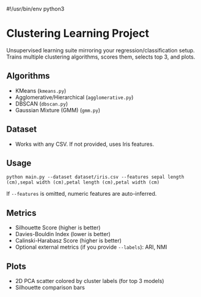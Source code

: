 #!/usr/bin/env python3
# Clustering Learning Project

Unsupervised learning suite mirroring your regression/classification setup. Trains multiple clustering algorithms, scores them, selects top 3, and plots.

## Algorithms
- KMeans (`kmeans.py`)
- Agglomerative/Hierarchical (`agglomerative.py`)
- DBSCAN (`dbscan.py`)
- Gaussian Mixture (GMM) (`gmm.py`)

## Dataset
- Works with any CSV. If not provided, uses Iris features.

## Usage
```
python main.py --dataset dataset/iris.csv --features sepal length (cm),sepal width (cm),petal length (cm),petal width (cm)
```
If `--features` is omitted, numeric features are auto-inferred.

## Metrics
- Silhouette Score (higher is better)
- Davies-Bouldin Index (lower is better)
- Calinski-Harabasz Score (higher is better)
- Optional external metrics (if you provide `--labels`): ARI, NMI

## Plots
- 2D PCA scatter colored by cluster labels (for top 3 models)
- Silhouette comparison bars


